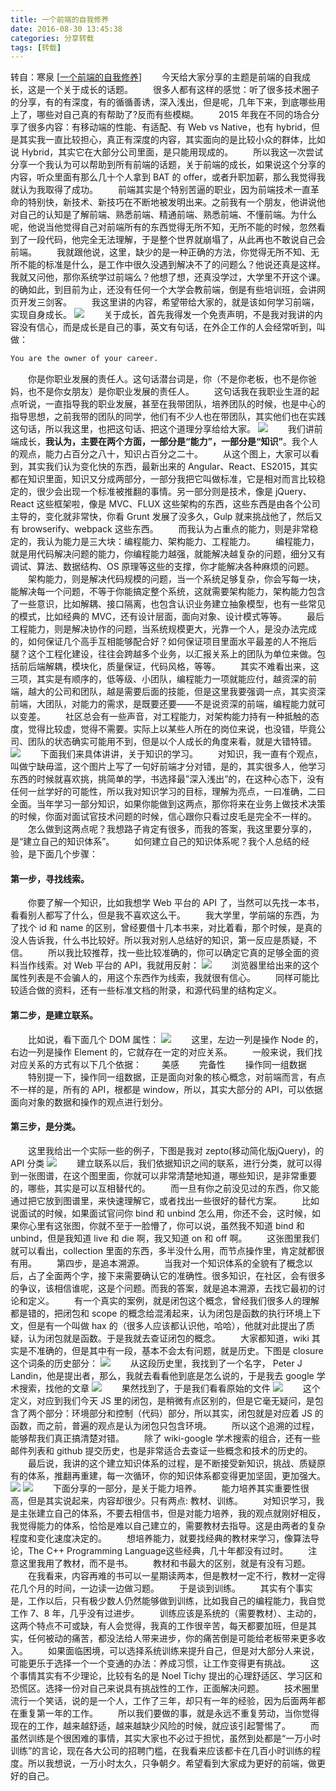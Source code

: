 ```yaml
---
title: 一个前端的自我修养
date: 2016-08-30 13:45:38
categories: 分享转载
tags: [转载]
---
```

转自：寒泉 [[一个前端的自我修养](http://kb.cnblogs.com/page/545784/)]
　　今天给大家分享的主题是前端的自我成长，这是一个关于成长的话题。
　　很多人都有这样的感觉：听了很多技术圈子的分享，有的有深度，有的循循善诱，深入浅出，但是呢，几年下来，到底哪些用上了，哪些对自己真的有帮助了?反而有些模糊。
　　2015 年我在不同的场合分享了很多内容：有移动端的性能、有适配、有 Web vs Native，也有 hybrid，但是其实我一直比较担心，真正有深度的内容，其实面向的是比较小众的群体，比如说 Hybrid，其实它在大部分公司里面，是只能用现成的。
　　所以我这一次尝试分享一个我认为可以帮助到所有前端的话题，关于前端的成长，如果说这个分享的内容，听众里面有那么几十个人拿到 BAT 的 offer，或者升职加薪，那么我觉得我就认为我取得了成功。
　　前端其实是个特别苦逼的职业，因为前端技术一直革命的特别快，新技术、新技巧在不断地被发明出来。之前我有一个朋友，他讲说他对自己的认知是了解前端、熟悉前端、精通前端、熟悉前端、不懂前端。为什么呢，他说当他觉得自己对前端所有的东西觉得无所不知，无所不能的时候，忽然看到了一段代码，他完全无法理解，于是整个世界就崩塌了，从此再也不敢说自己会前端。
　　我就跟他说，这里，缺少的是一种正确的方法，你觉得无所不知、无所不能的标准是什么，是工作中很久没遇到解决不了的问题么？他说还真是这样。我就又问他，那你系统学过前端么？他想了想，还真没学过，大学里不开这个课。的确如此，到目前为止，还没有任何一个大学会教前端，倒是有些培训班，会讲网页开发三剑客。
　　我这里讲的内容，希望带给大家的，就是该如何学习前端，实现自身成长。
![](http://gw.alicdn.com/bao/uploaded/TB1CPRlMXXXXXafaXXXXXXXXXXX-826-222.png)
　　关于成长，首先我得发一个免责声明，不是我对我讲的内容没有信心，而是成长是自己的事，英文有句话，在外企工作的人会经常听到，叫做：
```bash
You are the owner of your career.
```
　　你是你职业发展的责任人。这句话潜台词是，你（不是你老板，也不是你爸妈，也不是你女朋友）是你职业发展的责任人。
　　这句话我在我职业生涯的起点听说，一直指导我的职业发展，甚至在我带团队，培养团队的时候，也是中心的指导思想，之前我带的团队的同学，他们有不少人也在带团队，其实他们也在实践这句话，所以我这里，也把这句话、把这个道理分享给给大家。
![](http://gw.alicdn.com/bao/uploaded/TB1L5FfMXXXXXXaapXXXXXXXXXX-1501-789.png)
　　我们讲前端成长，**我认为，主要在两个方面，一部分是“能力”，一部分是“知识”**。我个人的观点，能力占百分之八十，知识占百分之二十。
　　从这个图上，大家可以看到，其实我们认为变化快的东西，最新出来的 Angular、React、ES2015，其实都在知识里面，知识又分成两部分，一部分我把它叫做标准，它是相对而言比较稳定的，很少会出现一个标准被推翻的事情。另一部分则是技术，像是 jQuery、React 这些框架啦，像是 MVC、FLUX 这些架构的东西，这些东西是由各个公司主导的，变化就非常快，你看 Grunt 发展了没多久，Gulp 就来挑战他了，然后又有 browserify、webpack 这些东西。
　　而我认为占重点的能力，则是非常稳定的，我认为能力是三大块：编程能力、架构能力、工程能力。
　　编程能力，就是用代码解决问题的能力，你编程能力越强，就能解决越复杂的问题，细分又有调试、算法、数据结构、OS 原理等这些的支撑，你才能解决各种麻烦的问题。
　　架构能力，则是解决代码规模的问题，当一个系统足够复杂，你会写每一块，能解决每一个问题，不等于你能搞定整个系统，这就需要架构能力，架构能力包含了一些意识，比如解耦、接口隔离，也包含认识业务建立抽象模型，也有一些常见的模式，比如经典的 MVC，还有设计层面，面向对象、设计模式等等。
　　最后工程能力，则是解决协作的问题，当系统规模更大，光靠一个人，是没办法完成的，如何保证几个高手互相能够配合好？如何保证项目里面水平最差的人不拖后腿？这个工程化建设，往往会跨越多个业务，以汇报关系上的团队为单位来做。包括前后端解耦，模块化，质量保证，代码风格，等等。
　　其实不难看出来，这三项，其实是有顺序的，低等级、小团队，编程能力一项就能应付，越资深的前端，越大的公司和团队，越是需要后面的技能，但是这里我要强调一点，其实资深前端，大团队，对能力的需求，是既要还要——不是说资深的前端，编程能力就可以变差。
　　社区总会有一些声音，对工程能力，对架构能力持有一种抵触的态度，觉得比较虚，觉得不需要。实际上以某些人所在的岗位来说，也没错，毕竟公司、团队的状态确实可能用不到，但是以个人成长的角度来看，就是大错特错。
![](http://gw.alicdn.com/bao/uploaded/TB1L9VmMXXXXXc0XVXXXXXXXXXX-1729-990.png)
　　下面我们来具体讲讲，关于知识的学习。
　　对知识，我一直有个观点，叫做宁缺毋滥，这个图片上写了一句好前端才分对错，是的，其实很多人，他学习东西的时候就喜欢挑，挑简单的学，书选择最”深入浅出”的，在这种心态下，没有任何一丝学好的可能性，所以我对知识学习的目标，理解为亮点，一曰准确，二曰全面。当年学习一部分知识，如果你能做到这两点，那你将来在业务上做技术决策的时候，你面对面试官技术问题的时候，信心跟你只看过皮毛是完全不一样的。
　　怎么做到这两点呢？我想路子肯定有很多，而我的答案，我这里要分享的，是“建立自己的知识体系”。
　　如何建立自己的知识体系呢？我个人总结的经验，是下面几个步骤：
#### 第一步，寻找线索。
　　你要了解一个知识，比如我想学 Web 平台的 API 了，当然可以先找一本书，看看别人都写了什么，但是我不喜欢这么干。
　　我大学里，学前端的东西，为了找个 id 和 name 的区别，曾经要借十几本书来，对比着看，那个时候，是真的没人告诉我，什么书比较好。所以我对别人总结好的知识，第一反应是质疑，不信。
　　所以我比较推荐，找一些比较准确的，你可以确定它真的足够全面的资料当作线索。对 Web 平台的 API，我就用反射：
![](http://gw.alicdn.com/bao/uploaded/TB1COtpMXXXXXbwXVXXXXXXXXXX-1224-924.png)
　　浏览器里给出来的这个属性列表是不会骗人的，用这个东西作为线索，我就很有信心。
　　同样可能比较适合做的资料，还有一些标准文档的附录，和源代码里的结构定义。
#### 第二步，是建立联系。
　　比如说，看下面几个 DOM 属性：
![](http://gw.alicdn.com/bao/uploaded/TB1_AJIMXXXXXXeXXXXXXXXXXXX-1202-352.png)
　　这里，左边一列是操作 Node 的，右边一列是操作 Element 的，它就存在一定的对应关系。
　　一般来说，我们找对应关系的方式有以下几个依据：
　　美感
　　完备性
　　操作同一组数据
　　特别提一下，操作同一组数据，正是面向对象的核心概念，对前端而言，有点不一样的是，所有的 API，根都是 window，所以，其实大部分的 API，可以依据面向对象的数据和操作的观点进行划分。
#### 第三步，是分类。
　　这里我给出一个实际一些的例子，下图是我对 zepto(移动简化版jQuery)，的 API 分类
![](http://gw.alicdn.com/mt/TB1DbJqMXXXXXbBXVXXXXXXXXXX-800-1173.png)
　　建立联系以后，我们依据知识之间的联系，进行分类，就可以得到一张图谱，在这个图里面，你就可以非常清楚地知道，哪些知识，是非常重要的，哪些，其实是可以互相替代的。
　　而一旦有你之前没见过的东西，你又能通过把它放到图谱里，来快速理解它，或者找出一些很好的替代方案。
　　比如说面试的时候，如果面试官问你 bind 和 unbind 怎么用，你还不会，这时候，如果你心里有这张图，你就不至于一脸懵了，你可以说，虽然我不知道 bind 和 unbind，但是我知道 live 和 die 啊，我又知道 on 和 off 啊。
　　这张图里我们就可以看出，collection 里面的东西，多半没什么用，而节点操作里，肯定就都很有用。
　　第四步，是追本溯源。
　　当我对一个知识体系的全貌有了概念以后，占了全面两个字，接下来需要确认它的准确性。很多知识，在社区，会有很多的争议，该相信谁呢，这是个问题。而我的答案，就是追本溯源，去找它最初的讨论和定义。
　　有一个真实的案例，就是闭包这个概念，曾经我们很多人的理解都是错的，把闭包和 scope 的概念给混淆起来，认为闭包是函数的执行环境上下文，但是有一个叫做 hax 的（很多人应该都认识他，哈哈），他就对此提出了质疑，认为闭包就是函数。于是我就去查证闭包的概念。
　　大家都知道，wiki 其实是不准确的，但是其中有一段，基本不会太有问题，就是历史。下图是 closure 这个词条的历史部分：
![](http://gw.alicdn.com/bao/uploaded/TB1d1XsMXXXXXXBXVXXXXXXXXXX-2263-430.png)
　　从这段历史里，我找到了一个名字， Peter J Landin，他是提出者，那么，我就去看看他到底是怎么说的，于是我去 google 学术搜索，找他的文章
![](http://gw.alicdn.com/bao/uploaded/TB1lEdkMXXXXXXOaXXXXXXXXXXX-1388-551.png)
　　果然找到了，于是我们看看原始的文件
![](http://gw.alicdn.com/bao/uploaded/TB1S9XiMXXXXXaLaXXXXXXXXXXX-751-477.png)
　　这个定义，对应到我们今天 JS 里的闭包，是稍微有点区别的，但是它毫无疑问，是包含了两个部分：环境部分和控制（代码）部分，所以其实，闭包就是对应着 JS 的函数，而之前，普遍的观点是认为闭包只包含环境。
　　所以这个追溯的过程，能够帮我们真正搞清楚对错。
　　除了 wiki-google 学术搜索的组合，还有一些邮件列表和 github 提交历史，也是非常适合去查证一些概念和技术的历史的。
　　最后说，我讲的这个建立知识体系的过程，是不断接受新知识，挑战、质疑原有的体系，推翻再重建，每一次循环，你的知识体系都变得更加坚固，更加强大。
![](http://gw.alicdn.com/bao/uploaded/TB1wVBmMXXXXXX0aXXXXXXXXXXX-975-767.png)
![](http://gw.alicdn.com/bao/uploaded/TB1KQhAMXXXXXXUXpXXXXXXXXXX-1732-973.png)
　　下面分享的一部分，是关于能力培养。
　　能力培养其实重要性很高，但是其实说起来，内容却很少。只有两点: 教材、训练。
　　对知识学习，我是主张建立自己的体系，不要去相信书，但是对能力培养，我的观点就刚好相反，我觉得能力的体系，恰恰是难以自己建立的，需要教材去指导。这是由两者的复杂程度和变化速度决定的。
　　想培养能力，就要找经典的教材来学习，像算法导论，The C++ Programming Language这些经典，几十年都没有过时。
　　注意这里我用了教材，而不是书。
　　教材和书最大的区别，就是有没有习题。
　　在我看来，内容再难的书可以一星期读两本，但是教材一定不行，教材一定得花几个月的时间，一边读一边做习题。
　　于是谈到训练。
　　其实有个事实是，工作以后，只有极少数人仍然能够做到训练，比如我自己的编程能力，我自觉工作 7、8 年，几乎没有过进步。
　　训练应该是系统的（需要教材）、主动的，这两个特点不可或缺，有人会觉得，我真的工作很辛苦，每天都要加班，但是其实，任何被动的痛苦，都没法给人带来进步，你的痛苦倒是可能给老板带来更多收入。
　　如果面临困境，可以选择系统训练来提升自己，但是对大部分人来说，可能更乐于选择一个一个变通的办法：养成习惯，让工作变得更有挑战。
　　这个事情其实有不少理论，比较有名的是 Noel Tichy 提出的心理舒适区、学习区和恐慌区。选择一份对自己来说具有挑战性的工作，正面解决问题。
　　技术圈里流行一个笑话，说的是一个人，工作了三年，却只有一年的经验，因为后面两年都在重复第一年的工作。
　　所以我们要做的事，就是永远不重复劳动，当你觉得现在的工作，越来越舒适，越来越缺少风险的时候，就应该引起警惕了。
　　而虽然训练是个很困难的事情，其实大家也不必过于担忧，虽然到处都是“一万小时训练”的言论，现在各大公司的招聘门槛，在我看来应该都卡在几百小时训练的程度。所以我想说，一万小时太久，只争朝夕。希望看到大家成为更好的前端，做更好的自己。


